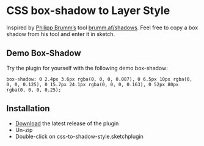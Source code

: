 # CSS box-shadow to Layer Style

Inspired by [Philipp Brumm’s](https://github.com/brumm) tool [brumm.af/shadows](https://brumm.af/shadows). Feel free to copy a box shadow from his tool and enter it in sketch. 

## Demo Box-Shadow
Try the plugin for yourself with the following demo box-shadow:

`box-shadow: 0 2.4px 3.6px rgba(0, 0, 0, 0.087), 0 6.5px 10px rgba(0, 0, 0, 0.125), 0 15.7px 24.1px rgba(0, 0, 0, 0.163), 0 52px 80px rgba(0, 0, 0, 0.25);`

## Installation

- [Download](../../releases/latest/download/css-to-shadow-style.sketchplugin.zip) the latest release of the plugin
- Un-zip
- Double-click on css-to-shadow-style.sketchplugin
